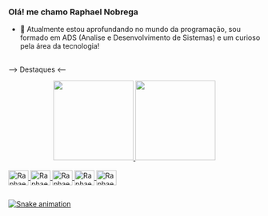 ### Olá! me chamo Raphael Nobrega

- 🌱 Atualmente estou aprofundando no mundo da programação, sou formado
em ADS (Analise e Desenvolvimento de Sistemas) e um curioso pela área da tecnologia!
##
--> Destaques <--

<div align="center">
  <a href="https://github.com/darksidees">
  <img height="160em" src="https://github-readme-stats.vercel.app/api?username=darksidees&show_icons=true&theme=tokyonight&include_all_commits=true&count_private=true"/>
  <img height="160em" src="https://github-readme-stats.vercel.app/api/top-langs/?username=darksidees&layout=compact&langs_count=7&theme=tokyonight"/>
</div>
<div style="display: inline_block"><br>
  <img align="center" alt="Raphael-HTML" height="30" width="40"src="https://cdn.jsdelivr.net/gh/devicons/devicon/icons/html5/html5-original.svg" />
  <img align="center" alt="Raphael-CSS" height="30" width="40" src="https://cdn.jsdelivr.net/gh/devicons/devicon/icons/css3/css3-original.svg" />                 
  <img align="center" alt="Raphael-Js" height="30" width="40" src="https://cdn.jsdelivr.net/gh/devicons/devicon/icons/javascript/javascript-original.svg" />
  <img align="center" alt="Raphael-Figma" height="30" width="40" src="https://cdn.jsdelivr.net/gh/devicons/devicon/icons/figma/figma-original.svg" />  
  <img align="center" alt="Raphael-VScode" height="30" width="40" src="https://cdn.jsdelivr.net/gh/devicons/devicon/icons/vscode/vscode-original.svg" />      
  </div>
  
  ##
  
  ![Snake animation](https://github.com/darksidees/darksidees/blob/output/github-contribution-grid-snake.svg)
